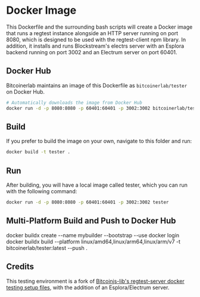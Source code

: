 # Docker Image

This Dockerfile and the surrounding bash scripts will create a Docker image that
runs a regtest instance alongside an HTTP server running on port 8080, which is
designed to be used with the regtest-client npm library. In addition, it
installs and runs Blockstream's electrs server with an Esplora backend running
on port 3002 and an Electrum server on port 60401.

## Docker Hub

Bitcoinerlab maintains an image of this Dockerfile as
`bitcoinerlab/tester` on Docker Hub.

```bash
# Automatically downloads the image from Docker Hub
docker run -d -p 8080:8080 -p 60401:60401 -p 3002:3002 bitcoinerlab/tester
```

## Build

If you prefer to build the image on your own, navigate to this folder and run:

```bash
docker build -t tester .
```

## Run

After building, you will have a local image called tester, which you can run
with the following command:

```bash
docker run -d -p 8080:8080 -p 60401:60401 -p 3002:3002 tester
```

## Multi-Platform Build and Push to Docker Hub

docker buildx create --name mybuilder --bootstrap --use
docker login
docker buildx build --platform linux/amd64,linux/arm64,linux/arm/v7 -t bitcoinerlab/tester:latest --push .

## Credits

This testing environment is a fork of
[Bitcoinjs-lib's regtest-server docker testing setup files](https://github.com/bitcoinjs/regtest-server/tree/master/docker),
with the addition of an Esplora/Electrum server.
